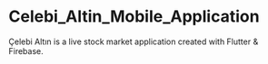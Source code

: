# Celebi_Altin_Mobile_Application
Çelebi Altın is a live stock market application created with Flutter &amp; Firebase.
